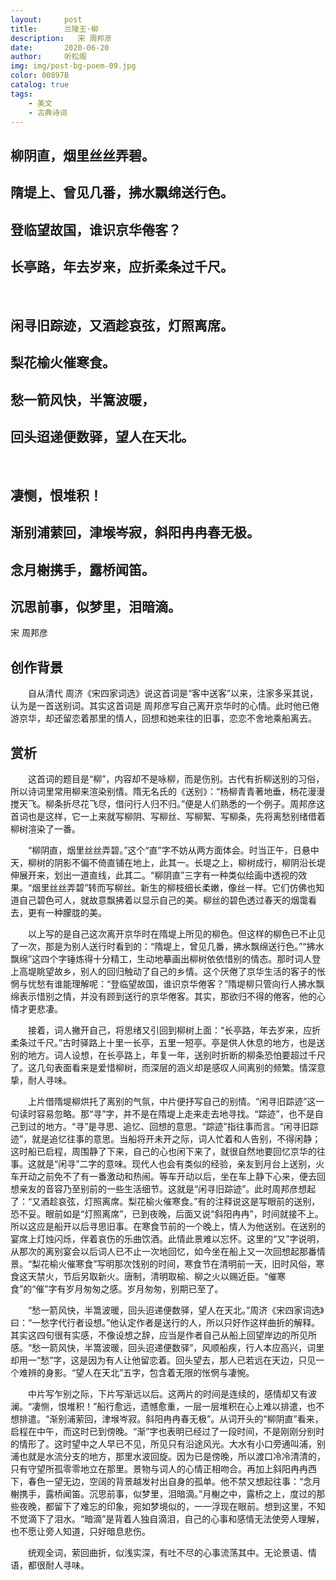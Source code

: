 ```yaml
---
layout:     post
title:      兰陵王·柳
description:   宋 周邦彦
date:       2020-06-20
author:     听松阁
img: img/post-bg-poem-09.jpg
color: 00897B
catalog: true
tags:
    - 美文
    - 古典诗词
---
```


## 柳阴直，烟里丝丝弄碧。
## 隋堤上、曾见几番，拂水飘绵送行色。
## 登临望故国，谁识京华倦客？
## 长亭路，年去岁来，应折柔条过千尺。
&nbsp;
## 闲寻旧踪迹，又酒趁哀弦，灯照离席。
## 梨花榆火催寒食。
## 愁一箭风快，半篙波暖，
## 回头迢递便数驿，望人在天北。
&nbsp;
## 凄恻，恨堆积！
## 渐别浦萦回，津堠岑寂，斜阳冉冉春无极。
## 念月榭携手，露桥闻笛。
## 沉思前事，似梦里，泪暗滴。

宋 周邦彦

## 创作背景

　　自从清代 周济《宋四家词选》说这首词是“客中送客”以来，注家多采其说，认为是一首送别词。其实这首词是 周邦彦写自己离开京华时的心情。此时他已倦游京华，却还留恋着那里的情人，回想和她来往的旧事，恋恋不舍地乘船离去。 



## 赏析

　　这首词的题目是“柳”，内容却不是咏柳，而是伤别。古代有折柳送别的习俗，所以诗词里常用柳来渲染别情。隋无名氏的《送别》：“杨柳青青著地垂，杨花漫漫搅天飞。柳条折尽花飞尽，借问行人归不归。”便是人们熟悉的一个例子。周邦彦这首词也是这样，它一上来就写柳阴、写柳丝、写柳絮、写柳条，先将离愁别绪借着柳树渲染了一番。

　　“柳阴直，烟里丝丝弄碧。”这个“直”字不妨从两方面体会。时当正午，日悬中天，柳树的阴影不偏不倚直铺在地上，此其一。长堤之上，柳树成行，柳阴沿长堤伸展开来，划出一道直线，此其二。“柳阴直”三字有一种类似绘画中透视的效果。“烟里丝丝弄碧”转而写柳丝。新生的柳枝细长柔嫩，像丝一样。它们仿佛也知道自己碧色可人，就故意飘拂着以显示自己的美。柳丝的碧色透过春天的烟霭看去，更有一种朦胧的美。

　　以上写的是自己这次离开京华时在隋堤上所见的柳色。但这样的柳色已不止见了一次，那是为别人送行时看到的：“隋堤上，曾见几番，拂水飘绵送行色。”“拂水飘绵”这四个字锤炼得十分精工，生动地摹画出柳树依依惜别的情态。那时词人登上高堤眺望故乡，别人的回归触动了自己的乡情。这个厌倦了京华生活的客子的怅惘与忧愁有谁能理解呢：“登临望故国，谁识京华倦客？”隋堤柳只管向行人拂水飘绵表示惜别之情，并没有顾到送行的京华倦客。其实，那欲归不得的倦客，他的心情才更悲凄。

　　接着，词人撇开自己，将思绪又引回到柳树上面：“长亭路，年去岁来，应折柔条过千尺。”古时驿路上十里一长亭，五里一短亭。亭是供人休息的地方，也是送别的地方。词人设想，在长亭路上，年复一年，送别时折断的柳条恐怕要超过千尺了。这几句表面看来是爱惜柳树，而深层的涵义却是感叹人间离别的频繁。情深意挚，耐人寻味。

　　上片借隋堤柳烘托了离别的气氛，中片便抒写自己的别情。“闲寻旧踪迹”这一句读时容易忽略。那“寻”字，并不是在隋堤上走来走去地寻找。“踪迹”，也不是自己到过的地方。“寻”是寻思、追忆、回想的意思。“踪迹”指往事而言。“闲寻旧踪迹”，就是追忆往事的意思。当船将开未开之际，词人忙着和人告别，不得闲静；这时船已启程，周围静了下来，自己的心也闲下来了，就很自然地要回忆京华的往事。这就是“闲寻”二字的意味。现代人也会有类似的经验，亲友到月台上送别，火车开动之前免不了有一番激动和热闹。等车开动以后，坐在车上静下心来，便去回想亲友的音容乃至别前的一些生活细节。这就是“闲寻旧踪迹”。此时周邦彦想起了：“又酒趁哀弦，灯照离席。梨花榆火催寒食。”有的注释说这是写眼前的送别，恐不妥。眼前如是“灯照离席”，已到夜晚，后面又说“斜阳冉冉”，时间就接不上。所以这应是船开以后寻思旧事。在寒食节前的一个晚上，情人为他送别。在送别的宴席上灯烛闪烁，伴着哀伤的乐曲饮酒。此情此景难以忘怀。这里的“又”字说明，从那次的离别宴会以后词人已不止一次地回忆，如今坐在船上又一次回想起那番情景。“梨花榆火催寒食”写明那次饯别的时间，寒食节在清明前一天，旧时风俗，寒食这天禁火，节后另取新火。唐制，清明取榆、柳之火以赐近臣。“催寒食”的“催”字有岁月匆匆之感。岁月匆匆，别期已至了。

　　“愁一箭风快，半篙波暖，回头迢递便数驿，望人在天北。”周济《宋四家词选》曰：“一愁字代行者设想。”他认定作者是送行的人，所以只好作这样曲折的解释。其实这四句很有实感，不像设想之辞，应当是作者自己从船上回望岸边的所见所感。“愁一箭风快，半篙波暖，回头迢递便数驿”，风顺船疾，行人本应高兴，词里却用一“愁”字，这是因为有人让他留恋着。回头望去，那人已若远在天边，只见一个难辨的身影。“望人在天北”五字，包含着无限的怅惘与凄惋。

　　中片写乍别之际，下片写渐远以后。这两片的时间是连续的，感情却又有波澜。“凄恻，恨堆积！”船行愈远，遗憾愈重，一层一层堆积在心上难以排遣，也不想排遣。“渐别浦萦回，津堠岑寂。斜阳冉冉春无极”。从词开头的“柳阴直”看来，启程在中午，而这时已到傍晚。“渐”字也表明已经过了一段时间，不是刚刚分别时的情形了。这时望中之人早已不见，所见只有沿途风光。大水有小口旁通叫浦，别浦也就是水流分支的地方，那里水波回旋。因为已是傍晚，所以渡口冷冷清清的，只有守望所孤零零地立在那里。景物与词人的心情正相吻合。再加上斜阳冉冉西下，春色一望无边，空阔的背景越发衬出自身的孤单。他不禁又想起往事：“念月榭携手，露桥闻笛。沉思前事，似梦里，泪暗滴。”月榭之中，露桥之上，度过的那些夜晚，都留下了难忘的印象，宛如梦境似的，一一浮现在眼前。想到这里，不知不觉滴下了泪水。“暗滴”是背着人独自滴泪，自己的心事和感情无法使旁人理解，也不愿让旁人知道，只好暗息悲伤。

　　统观全词，萦回曲折，似浅实深，有吐不尽的心事流荡其中。无论景语、情语，都很耐人寻味。
